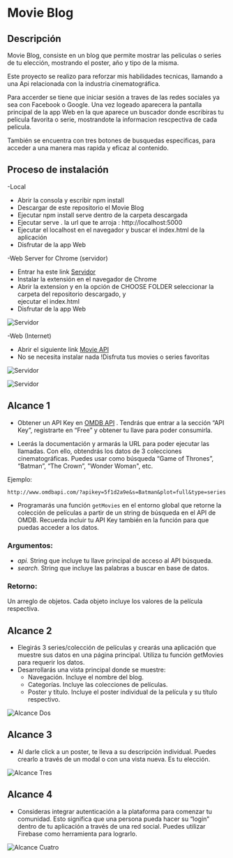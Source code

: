# Movie Blog

## Descripción

Movie Blog, consiste en un blog que permite mostrar las peliculas o series de tu elección, mostrando el poster, año y tipo de la misma.

Este proyecto se realizo para reforzar mis habilidades tecnicas, llamando a una Api relacionada con la industria cinematográfica. 

Para accerder se tiene que iniciar sesión a traves de las redes sociales ya sea con Facebook o Google.
Una vez logeado aparecera la pantalla principal de la app Web en la que aparece un buscador donde escribiras tu pelicula favorita o serie, mostrandote la informacion rescpectiva de cada pelicula.

También se encuentra con tres botones de busquedas especificas, para acceder a una manera mas rapida y eficaz al contenido.

## Proceso de instalación

-Local
  - Abrir la consola y escribir npm install
  - Descargar de este repositorio el Movie Blog
  - Ejecutar npm install serve dentro de la carpeta descargada
  - Ejecutar serve . la url que te arroja : http://localhost:5000
  - Ejecutar el localhost en el navegador y buscar el index.html de la aplicación
  - Disfrutar de la app Web


-Web Server for Chrome (servidor)
  - Entrar ha este link [Servidor](https://chrome.google.com/webstore/detail/web-server-for-chrome/ofhbbkphhbklhfoeikjpcbhemlocgigb)
  - Instalar la extensión en el navegador de Chrome
  - Abrir la extension y en la opción de CHOOSE FOLDER seleccionar la carpeta del repositorio descargado, y   
    ejecutar el index.html
  - Disfrutar de la app Web 

  ![Servidor](docs/src/serve.png)

-Web (Internet)
- Abrir el siguiente link [Movie API](https://auramelisa01.github.io/cdmx20181-Track-FE-themovieapi/src/index.html)
- No se necesita instalar nada !Disfruta tus movies o series favoritas

![Servidor](docs/src/web.png)

![Servidor](docs/src/web2.png)
 
## Alcance 1

- Obtener un API Key en [OMDB API](http://www.omdbapi.com/)
. Tendrás que entrar a la sección “API Key”, registrarte en
“Free” y obtener tu llave para poder consumirla.

- Leerás la documentación y armarás la URL para poder ejecutar las llamadas. Con ello, obtendrás los datos de 3 colecciones cinematográficas.
Puedes usar como búsqueda “Game of Thrones”, “Batman”, “The Crown”, "Wonder Woman", etc.

Ejemplo:

`http://www.omdbapi.com/?apikey=5f1d2a9e&s=Batman&plot=full&type=series`

- Programarás una función `getMovies` en el entorno global que retorne la colección de películas a partir de un string de búsqueda en el API de
OMDB. Recuerda incluir tu API Key también en la función para que puedas acceder a los datos.

### Argumentos:

- *api.* String que incluye tu llave principal de acceso al API
búsqueda.
- *search.* String que incluye las palabras a buscar en base de datos. 

### Retorno:
Un arreglo de objetos. Cada objeto incluye los valores de la película respectiva.

## Alcance 2

- Elegirás 3 series/colección de películas y crearás una aplicación que muestre sus datos en una página principal. Utiliza tu función getMovies para
requerir los datos.
- Desarrollarás una vista principal donde se muestre:
  - Navegación. Incluye el nombre del blog.
  - Categorías. Incluye las colecciones de películas.
  - Poster y título. Incluye el poster individual de la película y su título respectivo.

![Alcance Dos](docs/src/alcance2.png)

## Alcance 3

- Al darle click a un poster, te lleva a su descripción individual. Puedes crearlo a través de un modal o con una vista
nueva. Es tu elección.

![Alcance Tres](docs/src/alcance3.png)

## Alcance 4

- Consideras integrar autenticación a la plataforma para comenzar tu comunidad. Esto significa que una persona pueda hacer su “login”
dentro de tu aplicación a través de una red social.  Puedes utilizar Firebase como herramienta para lograrlo.

![Alcance Cuatro](docs/src/alcance4.png)
